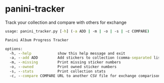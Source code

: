 # panini-tracker
Track your collection and compare with others for exchange

```cmd
usage: panini_tracker.py [-h] (-a ADD | -m | -o | -s | -c COMPARE)

Panini Album Progress Tracker

options:
  -h, --help            show this help message and exit
  -a, --add ADD         Add stickers to collection (comma-separated list)
  -m, --missing         Print missing sticker numbers
  -o, --owned           Print owned sticker numbers
  -s, --stats           Print collection stats
  -c, --compare COMPARE URL to another CSV file for exchange comparison
```
